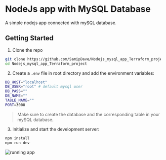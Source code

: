 # NodeJs app with MySQL Database

A simple nodejs app connected with mySQL database.

## Getting Started

1. Clone the repo
```bash
git clone https://github.com/SamipDave/Nodejs_mysql_app_Terraform_project.git
cd Nodejs_mysql_app_Terraform_project
```
2. Create a `.env` file in root directory and add the environment variables:
```bash
DB_HOST="localhost"
DB_USER="root" # default mysql user
DB_PASS=""
DB_NAME=""
TABLE_NAME=""
PORT=3000
```
> Make sure to create the database and the corresponding table in your mySQL database.
3. Initialize and start the development server:
```bash
npm install
npm run dev
```
![running app](https://github.com/user-attachments/assets/d882c2ec-2539-49eb-990a-3b0669af26b6)
